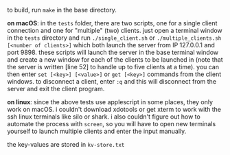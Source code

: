 to build, run `make` in the base directory.

**on macOS**: in the `tests` folder, there are two scripts, one for a single client connection and one for "multiple" (two) clients.  just open a terminal window in the `tests` directory and run `./single_client.sh` or 
`./multiple_clients.sh [<number of clients>]` which both launch the server from IP 127.0.0.1 and port 9898.  these scripts will launch the server in the base terminal window and create a new window for each of the clients to be launched in (note that the server is written [line 52] to handle up to five clients at a time).  you can then enter `set [<key>] [<value>]` or `get [<key>]` commands from the client windows.  to disconnect a client, enter `:q` and this will disconnect from the server and exit the client program. <br />

**on linux**: since the above tests use applescript in some places, they only work on macOS. i couldn't download xdotools or get xterm to work with the ssh linux terminals like silo or shark. i also couldn't figure out how to automate the process with `screen`, so you will have to open new terminals yourself to launch multiple clients and enter the input manually.

the key-values are stored in `kv-store.txt`
